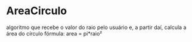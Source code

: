 # AreaCirculo
algoritmo que recebe o valor do raio pelo usuário e, a partir daí, calcula a área do círculo
fórmula: area = pi*raio²
